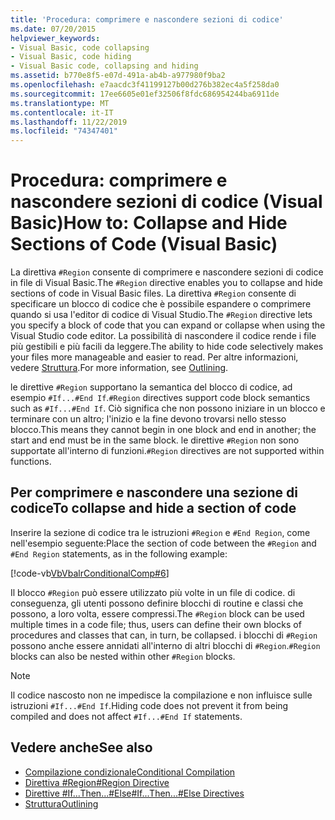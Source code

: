 ```yaml
---
title: 'Procedura: comprimere e nascondere sezioni di codice'
ms.date: 07/20/2015
helpviewer_keywords:
- Visual Basic, code collapsing
- Visual Basic, code hiding
- Visual Basic code, collapsing and hiding
ms.assetid: b770e8f5-e07d-491a-ab4b-a977980f9ba2
ms.openlocfilehash: e7aacdc3f41199127b00d276b382ec4a5f258da0
ms.sourcegitcommit: 17ee6605e01ef32506f8fdc686954244ba6911de
ms.translationtype: MT
ms.contentlocale: it-IT
ms.lasthandoff: 11/22/2019
ms.locfileid: "74347401"
---
```

# <a name="how-to-collapse-and-hide-sections-of-code-visual-basic"></a><span data-ttu-id="4eccf-102">Procedura: comprimere e nascondere sezioni di codice (Visual Basic)</span><span class="sxs-lookup"><span data-stu-id="4eccf-102">How to: Collapse and Hide Sections of Code (Visual Basic)</span></span>

<span data-ttu-id="4eccf-103">La direttiva `#Region` consente di comprimere e nascondere sezioni di codice in file di Visual Basic.</span><span class="sxs-lookup"><span data-stu-id="4eccf-103">The `#Region` directive enables you to collapse and hide sections of code in Visual Basic files.</span></span> <span data-ttu-id="4eccf-104">La direttiva `#Region` consente di specificare un blocco di codice che è possibile espandere o comprimere quando si usa l'editor di codice di Visual Studio.</span><span class="sxs-lookup"><span data-stu-id="4eccf-104">The `#Region` directive lets you specify a block of code that you can expand or collapse when using the Visual Studio code editor.</span></span> <span data-ttu-id="4eccf-105">La possibilità di nascondere il codice rende i file più gestibili e più facili da leggere.</span><span class="sxs-lookup"><span data-stu-id="4eccf-105">The ability to hide code selectively makes your files more manageable and easier to read.</span></span> <span data-ttu-id="4eccf-106">Per altre informazioni, vedere [Struttura](/visualstudio/ide/outlining).</span><span class="sxs-lookup"><span data-stu-id="4eccf-106">For more information, see [Outlining](/visualstudio/ide/outlining).</span></span>

<span data-ttu-id="4eccf-107">le direttive `#Region` supportano la semantica del blocco di codice, ad esempio `#If...#End If`.</span><span class="sxs-lookup"><span data-stu-id="4eccf-107">`#Region` directives support code block semantics such as `#If...#End If`.</span></span> <span data-ttu-id="4eccf-108">Ciò significa che non possono iniziare in un blocco e terminare con un altro; l'inizio e la fine devono trovarsi nello stesso blocco.</span><span class="sxs-lookup"><span data-stu-id="4eccf-108">This means they cannot begin in one block and end in another; the start and end must be in the same block.</span></span> <span data-ttu-id="4eccf-109">le direttive `#Region` non sono supportate all'interno di funzioni.</span><span class="sxs-lookup"><span data-stu-id="4eccf-109">`#Region` directives are not supported within functions.</span></span>

## <a name="to-collapse-and-hide-a-section-of-code"></a><span data-ttu-id="4eccf-110">Per comprimere e nascondere una sezione di codice</span><span class="sxs-lookup"><span data-stu-id="4eccf-110">To collapse and hide a section of code</span></span>

<span data-ttu-id="4eccf-111">Inserire la sezione di codice tra le istruzioni `#Region` e `#End Region`, come nell'esempio seguente:</span><span class="sxs-lookup"><span data-stu-id="4eccf-111">Place the section of code between the `#Region` and `#End Region` statements, as in the following example:</span></span>

[!code-vb[VbVbalrConditionalComp#6](~/samples/snippets/visualbasic/VS_Snippets_VBCSharp/VbVbalrConditionalComp/VB/Class1.vb#6)]

<span data-ttu-id="4eccf-112">Il blocco `#Region` può essere utilizzato più volte in un file di codice. di conseguenza, gli utenti possono definire blocchi di routine e classi che possono, a loro volta, essere compressi.</span><span class="sxs-lookup"><span data-stu-id="4eccf-112">The `#Region` block can be used multiple times in a code file; thus, users can define their own blocks of procedures and classes that can, in turn, be collapsed.</span></span> <span data-ttu-id="4eccf-113">i blocchi di `#Region` possono anche essere annidati all'interno di altri blocchi di `#Region`.</span><span class="sxs-lookup"><span data-stu-id="4eccf-113">`#Region` blocks can also be nested within other `#Region` blocks.</span></span>

> [!NOTE]
> <span data-ttu-id="4eccf-114">Il codice nascosto non ne impedisce la compilazione e non influisce sulle istruzioni `#If...#End If`.</span><span class="sxs-lookup"><span data-stu-id="4eccf-114">Hiding code does not prevent it from being compiled and does not affect `#If...#End If` statements.</span></span>

## <a name="see-also"></a><span data-ttu-id="4eccf-115">Vedere anche</span><span class="sxs-lookup"><span data-stu-id="4eccf-115">See also</span></span>

- [<span data-ttu-id="4eccf-116">Compilazione condizionale</span><span class="sxs-lookup"><span data-stu-id="4eccf-116">Conditional Compilation</span></span>](../../../visual-basic/programming-guide/program-structure/conditional-compilation.md)
- [<span data-ttu-id="4eccf-117">Direttiva #Region</span><span class="sxs-lookup"><span data-stu-id="4eccf-117">#Region Directive</span></span>](../../../visual-basic/language-reference/directives/region-directive.md)
- [<span data-ttu-id="4eccf-118">Direttive #If...Then...#Else</span><span class="sxs-lookup"><span data-stu-id="4eccf-118">#If...Then...#Else Directives</span></span>](../../../visual-basic/language-reference/directives/if-then-else-directives.md)
- [<span data-ttu-id="4eccf-119">Struttura</span><span class="sxs-lookup"><span data-stu-id="4eccf-119">Outlining</span></span>](/visualstudio/ide/outlining)
